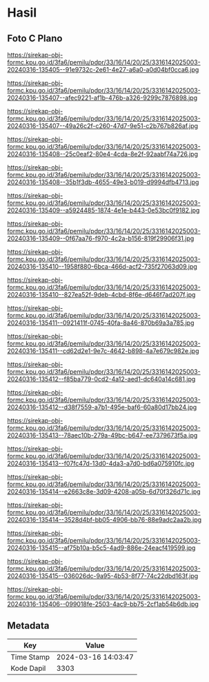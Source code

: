 # Hasil

## Foto C Plano

https://sirekap-obj-formc.kpu.go.id/3fa6/pemilu/pdpr/33/16/14/20/25/3316142025003-20240316-135405--91e9732c-2e61-4e27-a6a0-a0d04bf0cca6.jpg

https://sirekap-obj-formc.kpu.go.id/3fa6/pemilu/pdpr/33/16/14/20/25/3316142025003-20240316-135407--afec9221-af1b-476b-a326-9299c7876898.jpg

https://sirekap-obj-formc.kpu.go.id/3fa6/pemilu/pdpr/33/16/14/20/25/3316142025003-20240316-135407--49a26c2f-c260-47d7-9e51-c2b767b826af.jpg

https://sirekap-obj-formc.kpu.go.id/3fa6/pemilu/pdpr/33/16/14/20/25/3316142025003-20240316-135408--25c0eaf2-80e4-4cda-8e2f-92aabf74a726.jpg

https://sirekap-obj-formc.kpu.go.id/3fa6/pemilu/pdpr/33/16/14/20/25/3316142025003-20240316-135408--35b1f3db-4655-49e3-b019-d9994dfb4713.jpg

https://sirekap-obj-formc.kpu.go.id/3fa6/pemilu/pdpr/33/16/14/20/25/3316142025003-20240316-135409--a5924485-1874-4e1e-b443-0e53bc0f9182.jpg

https://sirekap-obj-formc.kpu.go.id/3fa6/pemilu/pdpr/33/16/14/20/25/3316142025003-20240316-135409--0f67aa76-f970-4c2a-b156-819f29906f31.jpg

https://sirekap-obj-formc.kpu.go.id/3fa6/pemilu/pdpr/33/16/14/20/25/3316142025003-20240316-135410--1958f880-6bca-466d-acf2-735f27063d09.jpg

https://sirekap-obj-formc.kpu.go.id/3fa6/pemilu/pdpr/33/16/14/20/25/3316142025003-20240316-135410--827ea52f-9deb-4cbd-8f6e-d646f7ad207f.jpg

https://sirekap-obj-formc.kpu.go.id/3fa6/pemilu/pdpr/33/16/14/20/25/3316142025003-20240316-135411--0921411f-0745-40fa-8a46-870b69a3a785.jpg

https://sirekap-obj-formc.kpu.go.id/3fa6/pemilu/pdpr/33/16/14/20/25/3316142025003-20240316-135411--cd62d2e1-9e7c-4642-b898-4a7e679c982e.jpg

https://sirekap-obj-formc.kpu.go.id/3fa6/pemilu/pdpr/33/16/14/20/25/3316142025003-20240316-135412--f85ba779-0cd2-4a12-aed1-dc640a14c681.jpg

https://sirekap-obj-formc.kpu.go.id/3fa6/pemilu/pdpr/33/16/14/20/25/3316142025003-20240316-135412--d38f7559-a7b1-495e-baf6-60a80d17bb24.jpg

https://sirekap-obj-formc.kpu.go.id/3fa6/pemilu/pdpr/33/16/14/20/25/3316142025003-20240316-135413--78aec10b-279a-49bc-b647-ee7379673f5a.jpg

https://sirekap-obj-formc.kpu.go.id/3fa6/pemilu/pdpr/33/16/14/20/25/3316142025003-20240316-135413--f07fc47d-13d0-4da3-a7d0-bd6a075910fc.jpg

https://sirekap-obj-formc.kpu.go.id/3fa6/pemilu/pdpr/33/16/14/20/25/3316142025003-20240316-135414--e2663c8e-3d09-4208-a05b-6d70f326d71c.jpg

https://sirekap-obj-formc.kpu.go.id/3fa6/pemilu/pdpr/33/16/14/20/25/3316142025003-20240316-135414--3528d4bf-bb05-4906-bb76-88e9adc2aa2b.jpg

https://sirekap-obj-formc.kpu.go.id/3fa6/pemilu/pdpr/33/16/14/20/25/3316142025003-20240316-135415--af75b10a-b5c5-4ad9-886e-24eacf419599.jpg

https://sirekap-obj-formc.kpu.go.id/3fa6/pemilu/pdpr/33/16/14/20/25/3316142025003-20240316-135415--036026dc-9a95-4b53-8f77-74c22dbd163f.jpg

https://sirekap-obj-formc.kpu.go.id/3fa6/pemilu/pdpr/33/16/14/20/25/3316142025003-20240316-135406--099018fe-2503-4ac9-bb75-2cf1ab54b6db.jpg


## Metadata

| Key        | Value               |
| ---------- | ------------------- |
| Time Stamp | 2024-03-16 14:03:47 |
| Kode Dapil | 3303                |



